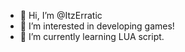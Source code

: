 - 👋 Hi, I’m @ItzErratic
- 👀 I’m interested in developing games!
- 🌱 I’m currently learning LUA script.

<!---
ItzErratic/ItzErratic is a ✨ special ✨ repository because its `README.md` (this file) appears on your GitHub profile.
You can click the Preview link to take a look at your changes.
--->
